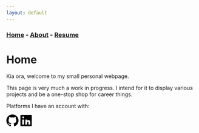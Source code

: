```yaml
---
layout: default
---
```


### [Home](../index.md) - [About](../pages/about.md) - [Resume](../pages/resume.md)

# Home

Kia ora, welcome to my small personal webpage.

This page is very much a work in progress. I intend for it to display various projects and be a one-stop shop for career things.



Platforms I have an account with:

[<img src=./resources/icons/GitHub.png width=32>](https://github.com/Graphight)
[<img src=./resources/icons/LinkedIn.png width=32>](https://www.linkedin.com/in/tom-marsh-3aa764154/)
[<img scr=./resources/icons/Itch.png width=32>](https://graphight.itch.io/)
